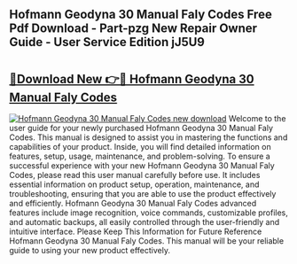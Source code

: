 ## Hofmann Geodyna 30 Manual Faly Codes Free Pdf Download - Part-pzg New Repair Owner Guide - User Service Edition jJ5U9

# <h2><a href="http://bc58046.oget.top/?id=Hofmann+Geodyna+30+Manual+Faly+Codes">🔗Download New 👉🔴 Hofmann Geodyna 30 Manual Faly Codes</a></h2>

[![Hofmann Geodyna 30 Manual Faly Codes new download](https://i.imgur.com/5g1atiW.png)](http://bc58046.oget.top/?id=Hofmann+Geodyna+30+Manual+Faly+Codes)
Welcome to the user guide for your newly purchased Hofmann Geodyna 30 Manual Faly Codes. This manual is designed to assist you in mastering the functions and capabilities of your product. Inside, you will find detailed information on features, setup, usage, maintenance, and problem-solving. To ensure a successful experience with your new Hofmann Geodyna 30 Manual Faly Codes, please read this user manual carefully before use. It includes essential information on product setup, operation, maintenance, and troubleshooting, ensuring that you are able to use the product effectively and efficiently. Hofmann Geodyna 30 Manual Faly Codes advanced features include image recognition, voice commands, customizable profiles, and automatic backups, all easily controlled through the user-friendly and intuitive interface. Please Keep This Information for Future Reference Hofmann Geodyna 30 Manual Faly Codes. This manual will be your reliable guide to using your new product effectively.
